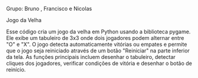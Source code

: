 Grupo: Bruno , Francisco e Nicolas

Jogo da Velha

Esse código cria um jogo da velha em Python usando a biblioteca pygame. Ele exibe um tabuleiro de 3x3 onde dois jogadores podem alternar entre "O" e "X". O jogo detecta automaticamente vitórias ou empates e permite que o jogo seja reiniciado através de um botão "Reiniciar" na parte inferior da tela. As funções principais incluem desenhar o tabuleiro, detectar cliques dos jogadores, verificar condições de vitória e desenhar o botão de reinício.
